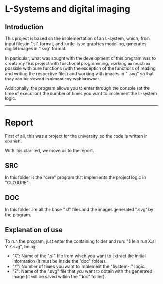 # L-Systems and digital imaging

## Introduction

This project is based on the implementation of an L-system, which, from input files in ".sl" format, and turtle-type graphics modeling, generates digital images in ".svg" format.

In particular, what was sought with the development of this program was to create my first project with functional programming, working as much as possible with pure functions (with the exception of the functions of reading and writing the respective files) and working with images in " .svg" so that they can be viewed in almost any web browser.

Additionally, the program allows you to enter through the console (at the time of execution) the number of times you want to implement the L-system logic.

---

# Report

First of all, this was a project for the university, so the code is written in spanish.

With this clarified, we move on to the report.

## SRC

In this folder is the "core" program that implements the project logic in "CLOJURE".

## DOC

In this folder are all the base ".sl" files and the images generated ".svg" by the program.

## Explanation of use

To run the program, just enter the containing folder and run: "$ lein run X.sl Y Z.svg", being:

- "X": Name of the ".sl" file from which you want to extract the initial information (it must be inside the "doc" folder).
- "Y": Number of times you want to implement the "System-L" logic.
- "Z": Name of the ".svg" file that you want to obtain with the generated image (it will be saved within the "doc" folder).
